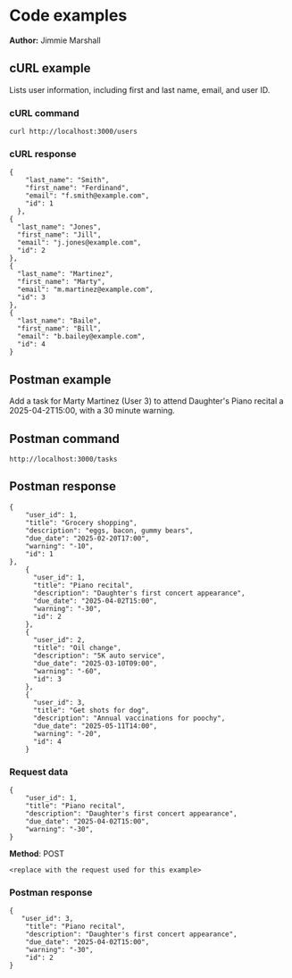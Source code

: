 # Code examples

**Author:** Jimmie Marshall

## cURL example

Lists user information, including first and last name, email, and user ID.

### cURL command

```shell
curl http://localhost:3000/users 
```

### cURL response

``` shell
{
    "last_name": "Smith",
    "first_name": "Ferdinand",
    "email": "f.smith@example.com",
    "id": 1
  },
{
  "last_name": "Jones",
  "first_name": "Jill",
  "email": "j.jones@example.com",
  "id": 2
},
{
  "last_name": "Martinez",
  "first_name": "Marty",
  "email": "m.martinez@example.com",
  "id": 3
},
{
  "last_name": "Baile",
  "first_name": "Bill",
  "email": "b.bailey@example.com",
  "id": 4
}
```

## Postman example

Add a task for Marty Martinez (User 3) to attend Daughter's Piano recital a 2025-04-2T15:00, with a 30 minute warning. 

## Postman command

```shell
http://localhost:3000/tasks
```

## Postman response

```shell
{
    "user_id": 1,
    "title": "Grocery shopping",
    "description": "eggs, bacon, gummy bears",
    "due_date": "2025-02-20T17:00",
    "warning": "-10",
    "id": 1
},
    {
      "user_id": 1,
      "title": "Piano recital",
      "description": "Daughter's first concert appearance",
      "due_date": "2025-04-02T15:00",
      "warning": "-30",
      "id": 2
    },
    {
      "user_id": 2,
      "title": "Oil change",
      "description": "5K auto service",
      "due_date": "2025-03-10T09:00",
      "warning": "-60",
      "id": 3
    },
    {
      "user_id": 3,
      "title": "Get shots for dog",
      "description": "Annual vaccinations for poochy",
      "due_date": "2025-05-11T14:00",
      "warning": "-20",
      "id": 4
    }
```

### Request data

```shell
{
    "user_id": 1,
    "title": "Piano recital",
    "description": "Daughter's first concert appearance",
    "due_date": "2025-04-02T15:00",
    "warning": "-30",
}
   ```

**Method**: POST

```shell
<replace with the request used for this example>
```

### Postman response

```shell
{
   "user_id": 3,
    "title": "Piano recital",
    "description": "Daughter's first concert appearance",
    "due_date": "2025-04-02T15:00",
    "warning": "-30",
    "id": 2
}
```
